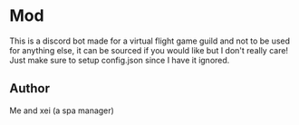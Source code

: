 # Mod
This is a discord bot made for a virtual flight game guild and not to be used for anything else, it can be sourced if you would like but I don't really care! Just make sure to setup config.json since I have it ignored.
## Author
Me and xei (a spa manager)
